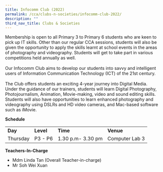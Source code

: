```yaml
---
title: Infocomm Club (2022)
permalink: /cca/clubs-n-societies/infocomm-club-2022/
description: ""
third_nav_title: Clubs & Societies
---
```

<p>Membership is open to all Primary 3 to Primary 6 students who are keen to pick up IT skills. Other than our regular CCA sessions, students will also be given the opportunity to apply the skills learnt at school events in the areas of photography and videography. Students will get to take part in various competitions held annually as well.<br /><br />Our Infocomm Club aims to develop our students into savvy and intelligent users of Information Communication Technology (ICT) of the 21st century.<br /><br />The Club offers students an exciting 4-year journey into Digital Media. Under the guidance of our trainers, students will learn Digital Photography, Photojournalism, Animation, Movie-making, video and sound editing skills. Students will also have opportunities to learn enhanced photography and videography using DSLRs and HD video cameras, and Mac-based software such as iMovie.</p>
<p><strong>Schedule</strong></p>
<table border="0" cellspacing="0" cellpadding="3">
<tbody>
<tr>
<td><strong>Day</strong></td>
<td><strong>Level</strong></td>
<td><strong>Time</strong></td>
<td><strong>Venue</strong></td>
</tr>
<tr>
<td>Thursday</td>
<td>P3 - P6</td>
<td>1.30 p.m- 3.30 pm</td>
<td>Computer Lab 3</td>
</tr>
</tbody>
</table>
<p><strong>Teachers-In-Charge</strong></p>
<ul>
<li>Mdm Linda Tan (Overall Teacher-in-charge)</li>
<li>Mr Soh Wei Xuan</li>
</ul>
